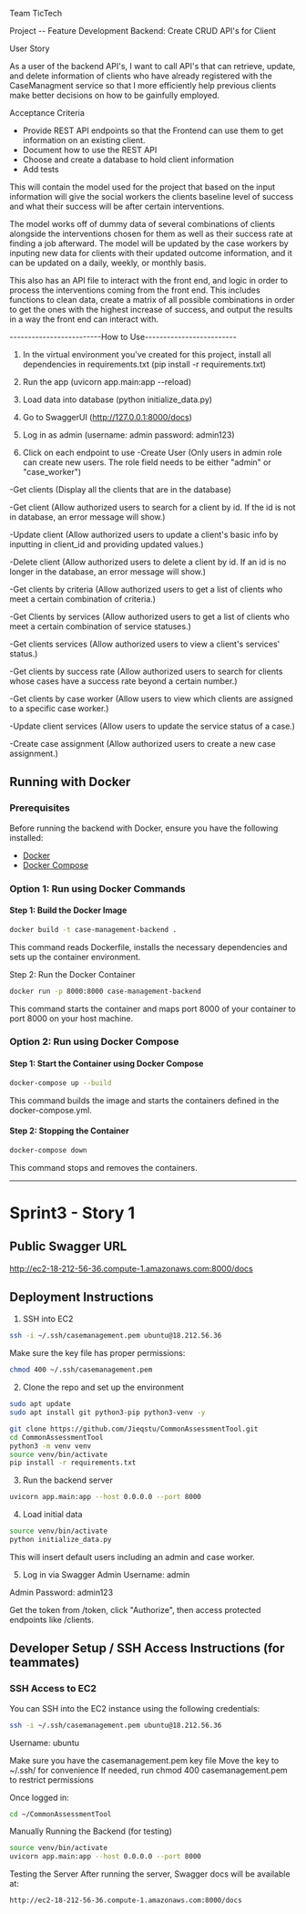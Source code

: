 Team TicTech

Project -- Feature Development Backend: Create CRUD API's for Client

User Story

As a user of the backend API's, I want to call API's that can retrieve, update, and delete information of clients who have already registered with the CaseManagment service so that I more efficiently help previous clients make better decisions on how to be gainfully employed.

Acceptance Criteria
- Provide REST API endpoints so that the Frontend can use them to get information on an existing client.
- Document how to use the REST API
- Choose and create a database to hold client information
- Add tests


This will contain the model used for the project that based on the input information will give the social workers the clients baseline level of success and what their success will be after certain interventions.

The model works off of dummy data of several combinations of clients alongside the interventions chosen for them as well as their success rate at finding a job afterward. The model will be updated by the case workers by inputing new data for clients with their updated outcome information, and it can be updated on a daily, weekly, or monthly basis.

This also has an API file to interact with the front end, and logic in order to process the interventions coming from the front end. This includes functions to clean data, create a matrix of all possible combinations in order to get the ones with the highest increase of success, and output the results in a way the front end can interact with.

-------------------------How to Use-------------------------
1. In the virtual environment you've created for this project, install all dependencies in requirements.txt (pip install -r requirements.txt)

2. Run the app (uvicorn app.main:app --reload)

3. Load data into database (python initialize_data.py)

4. Go to SwaggerUI (http://127.0.0.1:8000/docs)

4. Log in as admin (username: admin password: admin123)

5. Click on each endpoint to use
-Create User (Only users in admin role can create new users. The role field needs to be either "admin" or "case_worker")

-Get clients (Display all the clients that are in the database)

-Get client (Allow authorized users to search for a client by id. If the id is not in database, an error message will show.)

-Update client (Allow authorized users to update a client's basic info by inputting in client_id and providing updated values.)

-Delete client (Allow authorized users to delete a client by id. If an id is no longer in the database, an error message will show.)

-Get clients by criteria (Allow authorized users to get a list of clients who meet a certain combination of criteria.)

-Get Clients by services (Allow authorized users to get a list of clients who meet a certain combination of service statuses.)

-Get clients services (Allow authorized users to view a client's services' status.)

-Get clients by success rate (Allow authorized users to search for clients whose cases have a success rate beyond a certain number.)

-Get clients by case worker (Allow users to view which clients are assigned to a specific case worker.)

-Update client services (Allow users to update the service status of a case.)

-Create case assignment (Allow authorized users to create a new case assignment.)


## Running with Docker

### Prerequisites
Before running the backend with Docker, ensure you have the following installed:
- [Docker](https://docs.docker.com/get-docker/)
- [Docker Compose](https://docs.docker.com/compose/install/)

### Option 1: Run using Docker Commands

#### Step 1: Build the Docker Image
```bash
docker build -t case-management-backend .
```
This command reads Dockerfile, installs the necessary dependencies and sets up the container environment.

Step 2: Run the Docker Container
```bash
docker run -p 8000:8000 case-management-backend
```
This command starts the container and maps port 8000 of your container to port 8000 on your host machine.

### Option 2: Run using Docker Compose

#### Step 1: Start the Container using Docker Compose
```bash
docker-compose up --build
```
This command builds the image and starts the containers defined in the docker-compose.yml.

#### Step 2: Stopping the Container
```bash
docker-compose down
```
This command stops and removes the containers.

---
# Sprint3 - Story 1

## Public Swagger URL
http://ec2-18-212-56-36.compute-1.amazonaws.com:8000/docs

## Deployment Instructions

1. SSH into EC2
```bash
ssh -i ~/.ssh/casemanagement.pem ubuntu@18.212.56.36
```

Make sure the key file has proper permissions:
```bash
chmod 400 ~/.ssh/casemanagement.pem
```

2. Clone the repo and set up the environment

```bash
sudo apt update
sudo apt install git python3-pip python3-venv -y

git clone https://github.com/Jieqstu/CommonAssessmentTool.git
cd CommonAssessmentTool
python3 -m venv venv
source venv/bin/activate
pip install -r requirements.txt
```

3. Run the backend server

```bash
uvicorn app.main:app --host 0.0.0.0 --port 8000
```

4. Load initial data
```bash
source venv/bin/activate
python initialize_data.py
```
This will insert default users including an admin and case worker.

5. Log in via Swagger
Admin Username: admin

Admin Password: admin123

Get the token from /token, click "Authorize", then access protected endpoints like /clients.


## Developer Setup / SSH Access Instructions (for teammates)

### SSH Access to EC2

You can SSH into the EC2 instance using the following credentials:

```bash
ssh -i ~/.ssh/casemanagement.pem ubuntu@18.212.56.36
```

Username: ubuntu

Make sure you have the casemanagement.pem key file
Move the key to ~/.ssh/ for convenience
If needed, run chmod 400 casemanagement.pem to restrict permissions

Once logged in:
```bash
cd ~/CommonAssessmentTool
```

Manually Running the Backend (for testing)
```bash
source venv/bin/activate
uvicorn app.main:app --host 0.0.0.0 --port 8000
```

Testing the Server
After running the server, Swagger docs will be available at:
```bash
http://ec2-18-212-56-36.compute-1.amazonaws.com:8000/docs
```
